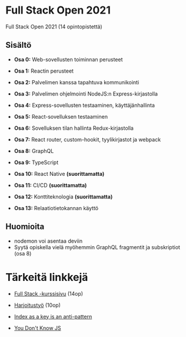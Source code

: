 # Full Stack Open 2021

Full Stack Open 2021 (14 opintopistettä)

## Sisältö

- **Osa 0:** Web-sovellusten toiminnan perusteet
- **Osa 1:** Reactin perusteet
- **Osa 2:** Palvelimen kanssa tapahtuva kommunikointi
- **Osa 3:** Palvelimen ohjelmointi NodeJS:n Express-kirjastolla
- **Osa 4:** Express-sovellusten testaaminen, käyttäjänhallinta
- **Osa 5:** React-sovelluksen testaaminen
- **Osa 6:** Sovelluksen tilan hallinta Redux-kirjastolla
- **Osa 7:** React router, custom-hookit, tyylikirjastot ja webpack
- **Osa 8:** GraphQL
- **Osa 9:** TypeScript

- **Osa 10:** React Native **(suorittamatta)**
- **Osa 11:** CI/CD **(suorittamatta)**
- **Osa 12:** Konttiteknologia **(suorittamatta)**

- **Osa 13:** Relaatiotietokannan käyttö

## Huomioita

- nodemon voi asentaa deviin
- Syytä opiskella vielä myöhemmin GraphQL fragmentit ja subskriptiot (osa 8)

# Tärkeitä linkkejä

- [Full Stack -kurssisivu](https://courses.helsinki.fi/fi/aytkt21009/129171256) (14op)
- [Harjoitustyö](https://github.com/FullStack-HY/misc/blob/main/harjoitustyo.md) (10op)

- [Index as a key is an anti-pattern](https://robinpokorny.medium.com/index-as-a-key-is-an-anti-pattern-e0349aece318)
- [You Don't Know JS](https://github.com/getify/You-Dont-Know-JS)
